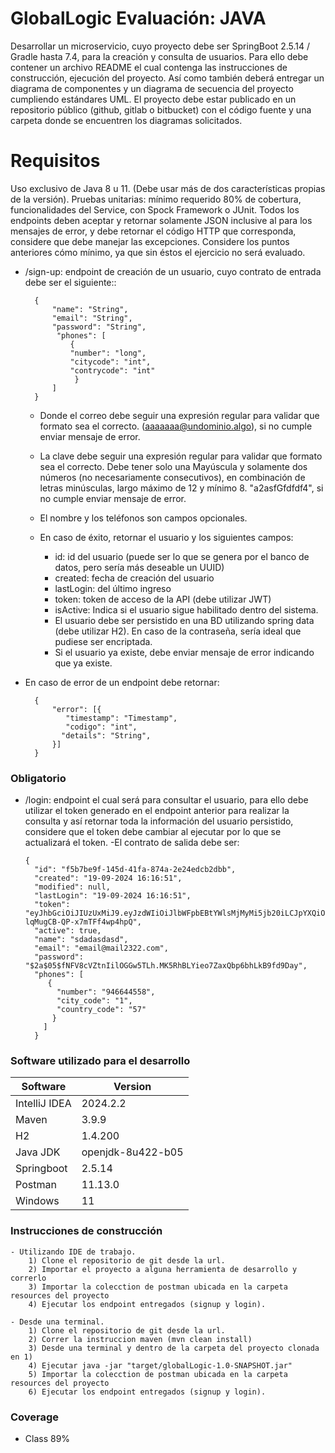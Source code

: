 # GlobalLogic Evaluación: JAVA 
Desarrollar un microservicio, cuyo proyecto debe ser SpringBoot 2.5.14 / Gradle hasta 7.4, para la
creación y consulta de usuarios.
Para ello debe contener un archivo README el cual contenga las instrucciones de construcción,
ejecución del proyecto. Así como también deberá entregar un diagrama de componentes y un
diagrama de secuencia del proyecto cumpliendo estándares UML.
El proyecto debe estar publicado en un repositorio público (github, gitlab o bitbucket) con el código fuente
y una carpeta donde se encuentren los diagramas solicitados.

# Requisitos
Uso exclusivo de Java 8 u 11. (Debe usar más de dos características propias de la versión).
Pruebas unitarias: mínimo requerido 80% de cobertura, funcionalidades del Service, con Spock
Framework o JUnit.
Todos los endpoints deben aceptar y retornar solamente JSON inclusive al para los mensajes de error, y
debe retornar el código HTTP que corresponda, considere que debe manejar las excepciones.
Considere los puntos anteriores cómo mínimo, ya que sin éstos el ejercicio no será evaluado.


- /sign-up: endpoint de creación de un usuario, cuyo contrato de entrada debe ser el siguiente::

        {
            "name": "String",
            "email": "String",
            "password": "String",
             "phones": [
                {
                "number": "long",
                "citycode": "int",
                "contrycode": "int"
                 }
            ]
        }
  -   Donde el correo debe seguir una expresión regular para validar que formato sea el
      correcto. (aaaaaaa@undominio.algo), si no cumple enviar mensaje de error.
  -   La clave debe seguir una expresión regular para validar que formato sea el correcto.
      Debe tener solo una Mayúscula y solamente dos números (no necesariamente
      consecutivos), en combinación de letras minúsculas, largo máximo de 12 y mínimo 8.
      &quot;a2asfGfdfdf4&quot;, si no cumple enviar mensaje de error.
  - El nombre y los teléfonos son campos opcionales.
  - En caso de éxito, retornar el usuario y los siguientes campos:

    * id: id del usuario (puede ser lo que se genera por el banco de datos, pero sería
    más deseable un UUID)
    * created: fecha de creación del usuario
    * lastLogin: del último ingreso
    * token: token de acceso de la API (debe utilizar JWT)
    * isActive: Indica si el usuario sigue habilitado dentro del sistema.
    * El usuario debe ser persistido en una BD utilizando spring data (debe utilizar H2). En
    caso de la contraseña, sería ideal que pudiese ser encriptada.
    * Si el usuario ya existe, debe enviar mensaje de error indicando que ya existe.


- En caso de error de un endpoint debe retornar:

        {
            "error": [{
               "timestamp": "Timestamp",
               "codigo": "int",
              "details": "String",
            }]
        }

### Obligatorio
  - /login: endpoint el cual será para consultar el usuario, para ello debe utilizar el token generado
  en el endpoint anterior para realizar la consulta y así retornar toda la información del usuario
  persistido, considere que el token debe cambiar al ejecutar por lo que se actualizará el token.
    -El contrato de salida debe ser:

        {
          "id": "f5b7be9f-145d-41fa-874a-2e24edcb2dbb",
          "created": "19-09-2024 16:16:51",
          "modified": null,
          "lastLogin": "19-09-2024 16:16:51",
          "token": "eyJhbGciOiJIUzUxMiJ9.eyJzdWIiOiJlbWFpbEBtYWlsMjMyMi5jb20iLCJpYXQiOjE3MjY3NzM0MjAsImV4cCI6MTcyNzM3ODIyMH0.lokJWWDdI1BsierRU9tsPfS6URo1ZgTWzk1N2pWjTpObKPmqeId8dIdjo1e8z-lqMugCB-QP-x7mTFf4wp4hpQ",
          "active": true,
          "name": "sdadasdasd",
          "email": "email@mail2322.com",
          "password": "$2a$05$fNFV8cVZtnIilOGGw5TLh.MK5RhBLYieo7ZaxQbp6bhLkB9fd9Day",
          "phones": [
             {
               "number": "946644558",
               "city_code": "1",
               "country_code": "57"
              }
            ]
          }


### Software utilizado para el desarrollo
| Software      | Version           |
|---------------|-------------------|
| IntelliJ IDEA | 2024.2.2          |
| Maven         | 3.9.9             |
| H2            | 1.4.200           |
| Java JDK      | openjdk-8u422-b05 |
| Springboot    | 2.5.14            |
| Postman       | 11.13.0           |
| Windows       | 11                |

### Instrucciones de construcción
    - Utilizando IDE de trabajo.
        1) Clone el repositorio de git desde la url.
        2) Importar el proyecto a alguna herramienta de desarrollo y correrlo
        3) Importar la colecction de postman ubicada en la carpeta resources del proyecto 
        4) Ejecutar los endpoint entregados (signup y login).

    - Desde una terminal.
        1) Clone el repositorio de git desde la url.
        2) Correr la instruccion maven (mvn clean install)
        3) Desde una terminal y dentro de la carpeta del proyecto clonada en 1) 
        4) Ejecutar java -jar "target/globalLogic-1.0-SNAPSHOT.jar"
        5) Importar la colecction de postman ubicada en la carpeta resources del proyecto 
        6) Ejecutar los endpoint entregados (signup y login).


### Coverage
  - Class 89%